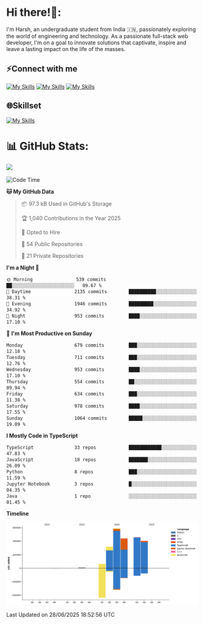 
# Hi there!👋:
<p> I'm Harsh, an undergraduate student from India 🇮🇳, passionately exploring the world of engineering and technology. As a passionate full-stack web developer, I'm on a goal to innovate solutions that captivate, inspire and leave a lasting impact on the life of the masses. </p>

## ⚡Connect with me

[![My Skills](https://skillicons.dev/icons?i=gmail)](mailto:harshpandey.tech@gmail.com) [![My Skills](https://skillicons.dev/icons?i=linkedin)](https://linkedin.com/in/harsh3dev) [![My Skills](https://skillicons.dev/icons?i=twitter)](https://x.com/harshxai)

## 🌐Skillset
[![My Skills](https://skillicons.dev/icons?i=js,ts,react,nextjs,nodejs,tailwind,mongo,express,postgres,prisma,html,css,docker,aws,cpp,git,vscode,figma)](https://skillicons.dev)


# 📊 GitHub Stats:
![](https://komarev.com/ghpvc/?username=harsh3dev)

<!--START_SECTION:waka-->
![Code Time](http://img.shields.io/badge/Code%20Time-231%20hrs%2056%20mins-blue)

**🐱 My GitHub Data** 

> 📦 97.3 kB Used in GitHub's Storage 
 > 
> 🏆 1,040 Contributions in the Year 2025
 > 
> 💼 Opted to Hire
 > 
> 📜 54 Public Repositories 
 > 
> 🔑 21 Private Repositories 
 > 
**I'm a Night 🦉** 

```text
🌞 Morning                539 commits         ██░░░░░░░░░░░░░░░░░░░░░░░   09.67 % 
🌆 Daytime                2135 commits        ██████████░░░░░░░░░░░░░░░   38.31 % 
🌃 Evening                1946 commits        █████████░░░░░░░░░░░░░░░░   34.92 % 
🌙 Night                  953 commits         ████░░░░░░░░░░░░░░░░░░░░░   17.10 % 
```
📅 **I'm Most Productive on Sunday** 

```text
Monday                   679 commits         ███░░░░░░░░░░░░░░░░░░░░░░   12.18 % 
Tuesday                  711 commits         ███░░░░░░░░░░░░░░░░░░░░░░   12.76 % 
Wednesday                953 commits         ████░░░░░░░░░░░░░░░░░░░░░   17.10 % 
Thursday                 554 commits         ██░░░░░░░░░░░░░░░░░░░░░░░   09.94 % 
Friday                   634 commits         ███░░░░░░░░░░░░░░░░░░░░░░   11.38 % 
Saturday                 978 commits         ████░░░░░░░░░░░░░░░░░░░░░   17.55 % 
Sunday                   1064 commits        █████░░░░░░░░░░░░░░░░░░░░   19.09 % 
```


**I Mostly Code in TypeScript** 

```text
TypeScript               33 repos            ████████████░░░░░░░░░░░░░   47.83 % 
JavaScript               18 repos            ███████░░░░░░░░░░░░░░░░░░   26.09 % 
Python                   8 repos             ███░░░░░░░░░░░░░░░░░░░░░░   11.59 % 
Jupyter Notebook         3 repos             █░░░░░░░░░░░░░░░░░░░░░░░░   04.35 % 
Java                     1 repo              ░░░░░░░░░░░░░░░░░░░░░░░░░   01.45 % 
```



**Timeline**

![Lines of Code chart](https://raw.githubusercontent.com/harsh3dev/harsh3dev/main/assets/bar_graph.png)


 Last Updated on 28/06/2025 18:52:56 UTC
<!--END_SECTION:waka-->

